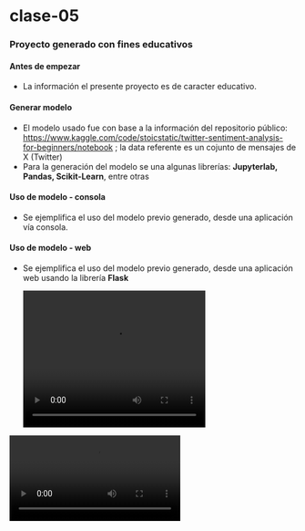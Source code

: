 # clase-05

### Proyecto generado con fines educativos

#### Antes de empezar

* La información el presente proyecto es de caracter educativo.

#### Generar modelo
* El modelo usado fue con base a la información del repositorio público: https://www.kaggle.com/code/stoicstatic/twitter-sentiment-analysis-for-beginners/notebook ; la data referente es un cojunto de mensajes de X (Twitter)
* Para la generación del modelo se una algunas librerías: **Jupyterlab, Pandas, Scikit-Learn**, entre otras

#### Uso de modelo - consola

* Se ejemplifica el uso del modelo previo generado, desde una aplicación vía consola.

#### Uso de modelo - web

* Se ejemplifica el uso del modelo previo generado, desde una aplicación web usando la librería **Flask**

  <video src="https://github.com/herramientas-ia-maestria/tmp-files/raw/main/uso-flask-modelo-ia.mp4" width="320" height="240" controls allow="autoplay;"></video>

<video controls>
<source src="https://github.com/herramientas-ia-maestria/tmp-files/raw/main/uso-flask-modelo-ia.mp4" type="video/mp4">
</video>